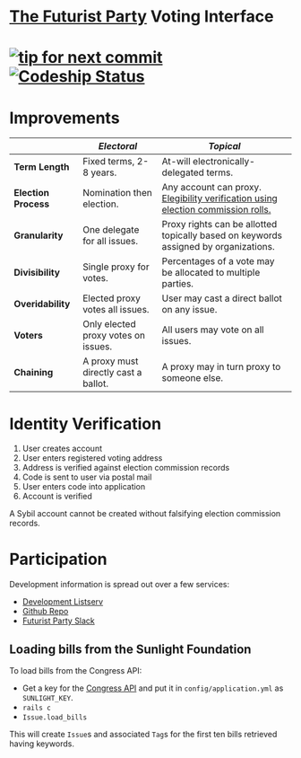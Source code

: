 # [The  Futurist Party](//reddit.com/r/futuristparty) Voting Interface

[![tip for next commit](http://tip4commit.com/projects/827.svg)](http://tip4commit.com/projects/827) [![Codeship Status](https://www.codeship.io/projects/0b2a3570-0fc8-0132-0248-129d6db6c348/status)](https://www.codeship.io/projects/32717)
======

# Improvements

|| _Electoral_ | _Topical_ |
|-|-----------|-------|
| **Term Length** | Fixed terms, 2-8 years. | At-will electronically-delegated terms. |
| **Election Process** | Nomination then election. | Any account can proxy. [Elegibility verification using election commission rolls.](#identity-verification) |
| **Granularity** | One delegate for all issues. | Proxy rights can be allotted topically based on keywords assigned by organizations.  |
| **Divisibility** | Single proxy for votes. | Percentages of a vote may be allocated to multiple parties. |
| **Overidability** | Elected proxy votes all issues. | User may cast a direct ballot on any issue. |
| **Voters** | Only elected proxy votes on issues. | All users may vote on all issues. |
| **Chaining** | A proxy must directly cast a ballot. | A proxy may in turn proxy to someone else. |

# Identity Verification

1. User creates account
2. User enters registered voting address
3. Address is verified against election commission records
4. Code is sent to user via postal mail
5. User enters code into application
6. Account is verified

A Sybil account cannot be created without falsifying election commission records.

# Participation

Development information is spread out over a few services:

* [Development Listserv](https://groups.google.com/forum/#!forum/debate-dev/)
* [Github Repo](https://github.com/TheFuturistParty/vote/)
* [Futurist Party Slack](https://futuristparty.slack.com/messages/web-dev/)

## Loading bills from the Sunlight Foundation

To load bills from the Congress API:

* Get a key for the [Congress API](http://tryit.sunlightfoundation.com/congress) and put it in `config/application.yml` as `SUNLIGHT_KEY`.
* `rails c`
* `Issue.load_bills`

This will create `Issue`s and associated `Tag`s for the first ten bills retrieved having keywords.
